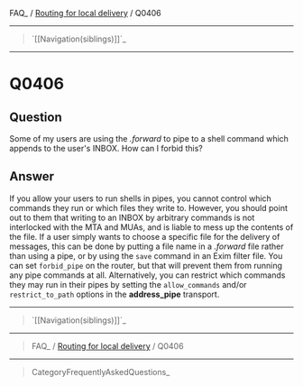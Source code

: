 FAQ\_ / [Routing for local delivery](FAQ/Routing_for_local_delivery) /
Q0406

* * * * *

> \`[[Navigation(siblings)]]\`\_

* * * * *

Q0406
=====

Question
--------

Some of my users are using the *.forward* to pipe to a shell command
which appends to the user's INBOX. How can I forbid this?

Answer
------

If you allow your users to run shells in pipes, you cannot control which
commands they run or which files they write to. However, you should
point out to them that writing to an INBOX by arbitrary commands is not
interlocked with the MTA and MUAs, and is liable to mess up the contents
of the file. If a user simply wants to choose a specific file for the
delivery of messages, this can be done by putting a file name in a
*.forward* file rather than using a pipe, or by using the `save` command
in an Exim filter file. You can set `forbid_pipe` on the router, but
that will prevent them from running any pipe commands at all.
Alternatively, you can restrict which commands they may run in their
pipes by setting the `allow_commands` and/or `restrict_to_path` options
in the **address\_pipe** transport.

* * * * *

> \`[[Navigation(siblings)]]\`\_

* * * * *

> FAQ\_ / [Routing for local delivery](FAQ/Routing_for_local_delivery) /
> Q0406

* * * * *

> CategoryFrequentlyAskedQuestions\_
